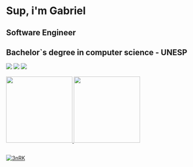 # Sup, i'm Gabriel 
## Software Engineer
## Bachelor`s degree in computer science - UNESP


 <div>
  <a href = "mailto:ceconcarlsen@gmail.com"><img src="https://img.shields.io/badge/-Gmail-%23333?style=for-the-badge&logo=gmail&logoColor=white" target="_blank"></a>
  <a href="https://www.linkedin.com/in/gabriel-cecon-carlsen" target="_blank"><img src="https://img.shields.io/badge/-LinkedIn-%230077B5?style=for-the-badge&logo=linkedin&logoColor=white" target="_blank"></a> 
  <a href="https://stackoverflow.com/users/16525322/gabriel-cecon-carlsen" target="_blank"><img src="https://img.shields.io/badge/stack%20overflow-FE7A16?logo=stack-overflow&logoColor=white&style=for-the-badge" target="_blank"></a> 
 </div>
 <br>

<div>
  <a href="https://github.com/ceconcarlsen">
  <img height="180em" src="https://github-readme-stats.vercel.app/api/top-langs/?username=ceconcarlsen&layout=compact&langs_count=7&theme=react"/>
  <img height="180em" src="https://github-readme-stats.vercel.app/api?username=ceconcarlsen&show_icons=true&theme=react&include_all_commits=true&count_private=true"/>
</div>

 ##

![3nRK](https://user-images.githubusercontent.com/38158538/127408394-ba373f62-117f-4cb0-96df-a5ebb7eb7891.gif)

 
 
